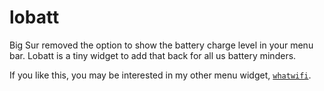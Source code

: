 # lobatt
Big Sur removed the option to show the battery charge level in your menu bar. Lobatt is a tiny widget to add that back for all us battery minders.

If you like this, you may be interested in my other menu widget, [`whatwifi`](https://github.com/jakebromberg/whatwifi).
